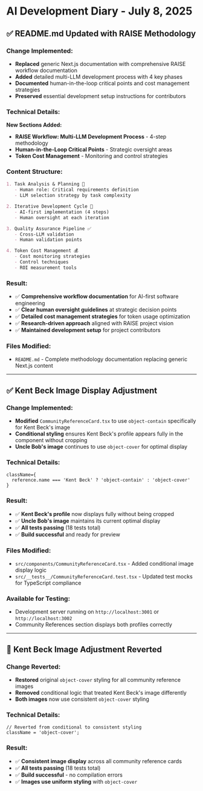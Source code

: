 # AI Development Diary - July 8, 2025

## ✅ **README.md Updated with RAISE Methodology**

### **Change Implemented:**

- **Replaced** generic Next.js documentation with comprehensive RAISE workflow documentation
- **Added** detailed multi-LLM development process with 4 key phases
- **Documented** human-in-the-loop critical points and cost management strategies
- **Preserved** essential development setup instructions for contributors

### **Technical Details:**

**New Sections Added:**

- **RAISE Workflow: Multi-LLM Development Process** - 4-step methodology
- **Human-in-the-Loop Critical Points** - Strategic oversight areas
- **Token Cost Management** - Monitoring and control strategies

### **Content Structure:**

```markdown
1. Task Analysis & Planning 🎯
   - Human role: Critical requirements definition
   - LLM selection strategy by task complexity

2. Iterative Development Cycle 🔄
   - AI-first implementation (4 steps)
   - Human oversight at each iteration

3. Quality Assurance Pipeline ✅
   - Cross-LLM validation
   - Human validation points

4. Token Cost Management 💰
   - Cost monitoring strategies
   - Control techniques
   - ROI measurement tools
```

### **Result:**

- ✅ **Comprehensive workflow documentation** for AI-first software engineering
- ✅ **Clear human oversight guidelines** at strategic decision points
- ✅ **Detailed cost management strategies** for token usage optimization
- ✅ **Research-driven approach** aligned with RAISE project vision
- ✅ **Maintained development setup** for project contributors

### **Files Modified:**

- `README.md` - Complete methodology documentation replacing generic Next.js content

---

## ✅ **Kent Beck Image Display Adjustment**

### **Change Implemented:**

- **Modified** `CommunityReferenceCard.tsx` to use `object-contain` specifically for Kent Beck's image
- **Conditional styling** ensures Kent Beck's profile appears fully in the component without cropping
- **Uncle Bob's image** continues to use `object-cover` for optimal display

### **Technical Details:**

```tsx
className={
  reference.name === 'Kent Beck' ? 'object-contain' : 'object-cover'
}
```

### **Result:**

- ✅ **Kent Beck's profile** now displays fully without being cropped
- ✅ **Uncle Bob's image** maintains its current optimal display
- ✅ **All tests passing** (18 tests total)
- ✅ **Build successful** and ready for preview

### **Files Modified:**

- `src/components/CommunityReferenceCard.tsx` - Added conditional image display logic
- `src/__tests__/CommunityReferenceCard.test.tsx` - Updated test mocks for TypeScript compliance

### **Available for Testing:**

- Development server running on `http://localhost:3001` or `http://localhost:3002`
- Community References section displays both profiles correctly

---

## 🔄 **Kent Beck Image Adjustment Reverted**

### **Change Reverted:**

- **Restored** original `object-cover` styling for all community reference images
- **Removed** conditional logic that treated Kent Beck's image differently
- **Both images** now use consistent `object-cover` styling

### **Technical Details:**

```tsx
// Reverted from conditional to consistent styling
className = 'object-cover';
```

### **Result:**

- ✅ **Consistent image display** across all community reference cards
- ✅ **All tests passing** (18 tests total)
- ✅ **Build successful** - no compilation errors
- ✅ **Images use uniform styling** with `object-cover`
